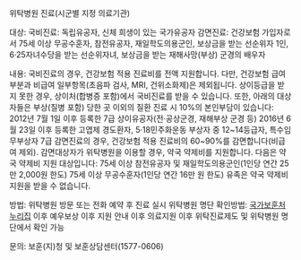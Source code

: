 위탁병원 진료(시군별 지정 의료기관)

대상:
국비진료: 독립유공자, 신체 희생이 있는 국가유공자
감면진료: 건강보험 가입자로서 75세 이상 무공수훈자, 참전유공자, 재일학도의용군인, 보상금을 받는 선순위자 1인, 6·25자녀수당을 받는 선순위자녀, 보상금을 받는 재해사망(부상) 군경의 배우자

내용:
국비진료의 경우, 건강보험 적용 진료비를 전액 지원합니다. 다만, 건강보험 급여부분과 비급여 일부항목(초음파 검사, MRI, 건위소화제)은 제외됩니다. 상이등급을 받지 못한 경우, 상이처(합병증 포함)에서 국비진료를 받을 수 있습니다. 또한, 아래의 대상자들은 부상(질병 포함) 당한 곳 이외의 질환 진료 시 10%의 본인부담이 있습니다:
2012년 7월 1일 이후 등록한 7급 상이유공자(전·공상군경, 재해부상 군경 등)
2016년 6월 23일 이후 등록한 고엽제 경도환자, 5·18민주화운동 부상자 중 12~14등급자, 특수임무부상자 7급
감면진료의 경우, 건강보험 적용 진료비의 60~90%를 감면합니다(비급여 제외). 감면대상자가 위탁병원을 이용할 경우, 약국 약제비를 지원합니다. 다음은 약국 약제비 지원 대상입니다:
75세 이상 참전유공자 및 재일학도의용군인(1인당 연간 25만 2,000원 한도)
75세 이상 무공수훈자(1인당 연간 16만 원 한도) 유족은 약국 약제비 지원을 받을 수 없습니다.

방법: 위탁병원 방문 또는 전화 예약 후 진료 실시
위탁병원 명단 확인방법: [국가보훈처 누리집](http://www.mpva.go.kr) 이후 예우보상 이후 지원 안내 이후 의료지원 이후 위탁진료제도 및 위탁병원 명단에서 확인 가능

문의: 보훈(지)청 및 보훈상담센터(1577-0606)
